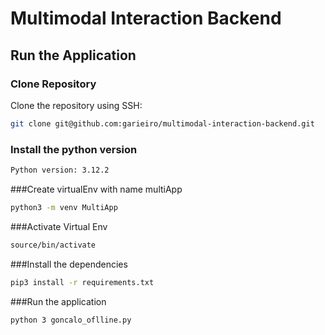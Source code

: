   # Multimodal Interaction Backend
  
  ## Run the Application
  
  ### Clone Repository
  
  Clone the repository using SSH:
  ```bash
  git clone git@github.com:garieiro/multimodal-interaction-backend.git
  ```
  
  ### Install the python version
  ```bash
  Python version: 3.12.2
  ```
  ###Create virtualEnv with name multiApp
  ```bash
  python3 -m venv MultiApp
   ```
  ###Activate Virtual Env
  ```bash
  source/bin/activate
   ```
  ###Install the dependencies
  ```bash
  pip3 install -r requirements.txt
   ```
  ###Run the application
  ```bash
  python 3 goncalo_oflline.py
 ```
